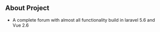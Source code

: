 

## About Project

- A complete forum with almost all functionality build in laravel 5.6 and Vue 2.6